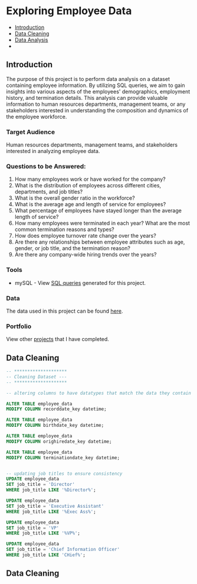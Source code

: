 # Exploring Employee Data
- [Introduction](https://github.com/DeborahAkpoguma/Portfolio/edit/main/SQL/Project%204/README.md#introduction)
- [Data Cleaning](#data-cleaning)
- [Data Analysis](#data-analysis)
- 


## Introduction
The purpose of this project is to perform data analysis on a dataset containing employee information. By utilizing SQL queries, we aim to gain insights into various aspects of the employees' demographics, employment history, and termination details. This analysis can provide valuable information to human resources departments, management teams, or any stakeholders interested in understanding the composition and dynamics of the employee workforce.

### Target Audience
Human resources departments, management teams, and stakeholders interested in analyzing employee data.

### Questions to be Answered:
1. How many employees work or have worked for the company?
2. What is the distribution of employees across different cities, departments, and job titles?
3. What is the overall gender ratio in the workforce?
4. What is the average age and length of service for employees?
5. What percentage of employees have stayed longer than the average length of service?
6. How many employees were terminated in each year? What are the most common termination reasons and types?
7. How does employee turnover rate change over the years?
8. Are there any relationships between employee attributes such as age, gender, or job title, and the termination reason?
9. Are there any company-wide hiring trends over the years?

### Tools 
- mySQL - View [SQL queries](https://github.com/DeborahAkpoguma/Portfolio/blob/main/SQL/Project%204/Employee%20Data%20Analysis.sql) generated for this project.

### Data 
The data used in this project can be found [here](https://www.kaggle.com/datasets/HRAnalyticRepository/employee-attrition-data).

### Portfolio
View other [projects](https://github.com/DeborahAkpoguma/Portfolio-Guide/blob/main/README.md) that I have completed.

## Data Cleaning

```sql 
-- ********************
-- Cleaning Dataset --- 
-- ********************

-- altering columns to have datatypes that match the data they contain

ALTER TABLE employee_data
MODIFY COLUMN recorddate_key datetime;

ALTER TABLE employee_data
MODIFY COLUMN birthdate_key datetime;

ALTER TABLE employee_data
MODIFY COLUMN orighiredate_key datetime;

ALTER TABLE employee_data
MODIFY COLUMN terminationdate_key datetime;


-- updating job titles to ensure consistency 
UPDATE employee_data
SET job_title = 'Director'
WHERE job_title LIKE '%Director%';

UPDATE employee_data
SET job_title = 'Executive Assistant'
WHERE job_title LIKE '%Exec Ass%';

UPDATE employee_data
SET job_title = 'VP'
WHERE job_title LIKE '%VP%';

UPDATE employee_data
SET job_title = 'Chief Information Officer'
WHERE job_title LIKE 'CHief%';
```

## Data Cleaning
```sql 

```
